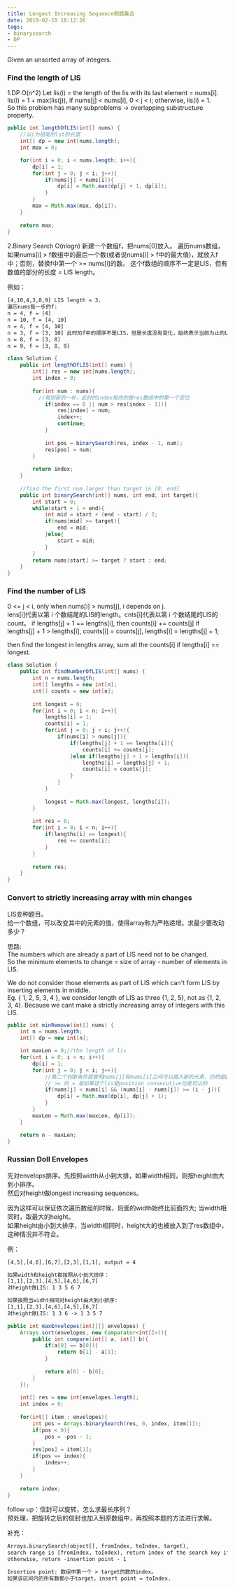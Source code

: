 ```yaml
---
title: Longest Increasing Sequence例题集合
date: 2019-02-10 18:12:26
tags: 
- binarysearch
- DP
---
```

Given an unsorted array of integers.

### Find the length of LIS

1.DP O(n^2)
Let lis(i) = the length of the lis with its last element = nums[i].  
lis(i) = 1 + max(lis(j)), if nums[j] < nums[i], 0 < j < i; otherwise, lis(i) = 1.  
So this problem has many subproblems -> overlapping substructure property.


```java
public int lengthOfLIS(int[] nums) {
    //以i为结尾的lst的长度
    int[] dp = new int[nums.length];
    int max = 0;

    for(int i = 0; i < nums.length; i++){
        dp[i] = 1;
        for(int j = 0; j < i; j++){
            if(nums[j] < nums[i]){
                dp[i] = Math.max(dp[j] + 1, dp[i]);
            }
        } 
        max = Math.max(max, dp[i]);
    }
        
    return max;
}
```

2.Binary Search O(nlogn)
新建一个数组f，把nums[0]放入。
遍历nums数组，如果nums[i] > f数组中的最后一个数(或者说nums[i] > f中的最大值)，就放入f中；否则，替换f中第一个 >= nums[i]的数。
这个f数组的顺序不一定是LIS，但有数值的部分的长度 = LIS length。

例如：

```html
[4,10,4,3,8,9] LIS length = 3.
遍历nums每一步的f: 
n = 4, f = [4]
n = 10, f = [4, 10]
n = 4, f = [4, 10]
n = 3, f = [3, 10] 此时的f中的顺序不是LIS，但是长度没有变化，始终表示当前为止的LIS的长度
n = 8, f = [3, 8]
n = 9, f = [3, 8, 9]
```

```java
class Solution {
    public int lengthOfLIS(int[] nums) {
        int[] res = new int[nums.length];
        int index = 0;
        
        for(int num : nums){
          //每到新的一补，此时的index指向的是res数组中的第一个空位
            if(index == 0 || num > res[index - 1]){
                res[index] = num;
                index++;
                continue;
            }
            
            int pos = binarySearch(res, index - 1, num);
            res[pos] = num;
        }
        
        return index;
    }
    
    //find the first num larger than target in [0, end]
    public int binarySearch(int[] nums, int end, int target){
        int start = 0;
        while(start + 1 < end){
            int mid = start + (end - start) / 2;
            if(nums[mid] >= target){
                end = mid;
            }else{
                start = mid;
            }
        }
        return nums[start] >= target ? start : end;
    }
}
```

### Find the number of LIS

0 <= j < i, only when nums[i] > nums[j], i depends on j.  
lens[i]代表以第 i 个数结尾的LIS的length。cnts[i]代表以第 i 个数结尾的LIS的count。
if lengths[j] + 1 == lengths[i], then counts[i] += counts[j]
if lengths[j] + 1 > lengths[i], counts[i] = counts[j], lengths[i] = lengths[j] + 1;

then find the longest in lengths array, sum all the counts[i] if lengths[i] == longest.

```java
class Solution {
    public int findNumberOfLIS(int[] nums) {
        int n = nums.length;
        int[] lengths = new int[n];
        int[] counts = new int[n];
        
        int longest = 0;
        for(int i = 0; i < n; i++){
            lengths[i] = 1;
            counts[i] = 1;
            for(int j = 0; j < i; j++){
                if(nums[i] > nums[j]){
                    if(lengths[j] + 1 == lengths[i]){
                        counts[i] += counts[j];
                    }else if(lengths[j] + 1 > lengths[i]){
                        lengths[i] = lengths[j] + 1;
                        counts[i] = counts[j];
                    }
                }
            }
            
            longest = Math.max(longest, lengths[i]);
        }
        
        int res = 0;
        for(int i = 0; i < n; i++){
            if(lengths[i] == longest){
                res += counts[i];
            }
        }
        
        return res;
    }
}
```

### Convert to strictly increasing array with min changes

LIS变种题目。  
给一个数组，可以改变其中的元素的值，使得array称为严格递增。求最少要改动多少？

思路:  
The numbers which are already a part of LIS need not to be changed.  
So the minimum elements to change = size of array - number of elements in LIS.

We do not consider those elements as part of LIS which can't form LIS by inserting elements in middle.  
Eg. { 1, 2, 5, 3, 4 }, we consider length of LIS as three {1, 2, 5}, not as {1, 2, 3, 4}.  Because we cant make a strictly increasing array of integers with this LIS.

```java
public int minRemove(int[] nums) {
    int n = nums.length;
    int[] dp = new int[n];

    int maxLen = 0;//the length of lis
    for(int i = 0; i < n; i++){
        dp[i] = 1;
        for(int j = 0; j < i; j++){
            //第二个判断条件就表明nums[j]和nums[i]之间可以插入新的元素，仍然是LIS
            // >= 的 = 是如果这个lis是position consecutive也是可以的
            if(nums[j] < nums[i] && (nums[i] - nums[j]) >= (i - j)){
                dp[i] = Math.max(dp[i], dp[j] + 1);
            }
        }
        maxLen = Math.max(maxLen, dp[i]);
    }

    return n - maxLen;
}
```

### Russian Doll Envelopes

先对envelops排序。先按照width从小到大排，如果width相同，则按height由大到小排序。  
然后对height做longest increasing sequences。

因为这样可以保证依次遍历数组的时候，后面的width始终比前面的大; 当width相同时，取最大的height。  
如果height由小到大排序，当width相同时，height大的也被放入到了res数组中，这种情况并不符合。

例：

``` html
[4,5],[4,6],[6,7],[2,3],[1,1], output = 4

如果width和height都按照从小到大排序：
[1,1],[2,3],[4,5],[4,6],[6,7] 
对height做LIS: 1 3 5 6 7

如果按照当widht相同对height由大到小排序:
[1,1],[2,3],[4,6],[4,5],[6,7] 
对height做LIS: 1 3 6 -> 1 3 5 7
```

```java
public int maxEnvelopes(int[][] envelopes) {
    Arrays.sort(envelopes, new Comparator<int[]>(){
        public int compare(int[] a, int[] b){
            if(a[0] == b[0]){
                return b[1] - a[1];
            }
                
            return a[0] - b[0];
        }
    });
        
    int[] res = new int[envelopes.length];
    int index = 0;
        
    for(int[] item : envelopes){
        int pos = Arrays.binarySearch(res, 0, index, item[1]);
        if(pos < 0){
            pos = -pos - 1;
        }
        res[pos] = item[1];
        if(pos == index){
            index++;
        }
    }
        
    return index;
}
```

follow up：信封可以旋转，怎么求最长序列？  
预处理，把旋转之后的信封也加入到原数组中，再按照本题的方法进行求解。

补充：

```html
Arrays.binarySearch(object[], fromIndex, toIndex, target),
search range is [fromIndex, toIndex), return index of the search key if found;
otherwise, return -insertion point - 1

Insertion point: 数组中第一个 > target的数的index。
如果该区间内的所有数都小于target，insert point = toIndex.
```
